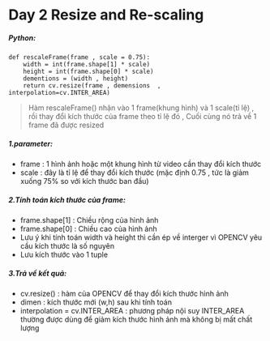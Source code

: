 # Day 2 Resize and Re-scaling

##### Python:
	def rescaleFrame(frame , scale = 0.75):
		width = int(frame.shape[1] * scale)
		height = int(frame.shape[0] * scale)
		dementions = (width , height)
		return cv.resize(frame , demensions  , interpolation=cv.INTER_AREA)
> Hàm rescaleFrame() nhận vào 1 frame(khung hình) và 1 scale(tỉ lệ) , rồi thay đổi kích thước của frame theo tỉ lệ đó , Cuối cùng nó trả về 1 frame đã được resized
##### 1.parameter:
- frame : 1 hình ảnh hoặc một khung hình từ video cần thay đổi kích thước
- scale : đây là tỉ lệ để thay đổi kích thước (mặc định 0.75 , tức là giảm xuống 75% so với kích thước ban đầu)
##### 2.Tính toán kích thước của frame:
- frame.shape[1] : Chiều rộng của hình ảnh
- frame.shape[0] : Chiều cao của hình ảnh
- Lưu ý khi tính toán width và height thì cần ép về interger vì OPENCV yêu cầu kích thước là số nguyên 
-  Lưu kích thước vào 1 tuple
##### 3.Trả về kết quả:
- cv.resize() : hàm của OPENCV để thay đổi kích thước hình ảnh
- dimen : kích thước mới (w,h) sau khi tính toán
- interpolation = cv.INTER_AREA : phương pháp nội suy INTER_AREA thường được dùng để giảm kích thước hình ảnh mà không bị mất chất lượng